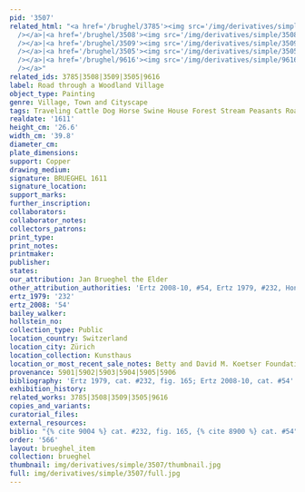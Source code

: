 ```yaml
---
pid: '3507'
related_html: "<a href='/brughel/3785'><img src='/img/derivatives/simple/3785/thumbnail.jpg'
  /></a>|<a href='/brughel/3508'><img src='/img/derivatives/simple/3508/thumbnail.jpg'
  /></a>|<a href='/brughel/3509'><img src='/img/derivatives/simple/3509/thumbnail.jpg'
  /></a>|<a href='/brughel/3505'><img src='/img/derivatives/simple/3505/thumbnail.jpg'
  /></a>|<a href='/brughel/9616'><img src='/img/derivatives/simple/9616/thumbnail.jpg'
  /></a>"
related_ids: 3785|3508|3509|3505|9616
label: Road through a Woodland Village
object_type: Painting
genre: Village, Town and Cityscape
tags: Traveling Cattle Dog Horse Swine House Forest Stream Peasants Road Wagon
realdate: '1611'
height_cm: '26.6'
width_cm: '39.8'
diameter_cm: 
plate_dimensions: 
support: Copper
drawing_medium: 
signature: BRUEGHEL 1611
signature_location: 
support_marks: 
further_inscription: 
collaborators: 
collaborator_notes: 
collectors_patrons: 
print_type: 
print_notes: 
printmaker: 
publisher: 
states: 
our_attribution: Jan Brueghel the Elder
other_attribution_authorities: 'Ertz 2008-10, #54, Ertz 1979, #232, Honig database'
ertz_1979: '232'
ertz_2008: '54'
bailey_walker: 
hollstein_no: 
collection_type: Public
location_country: Switzerland
location_city: Zürich
location_collection: Kunsthaus
location_or_most_recent_sale_notes: Betty and David M. Koetser Foundation
provenance: 5901|5902|5903|5904|5905|5906
bibliography: 'Ertz 1979, cat. #232, fig. 165; Ertz 2008-10, cat. #54'
exhibition_history: 
related_works: 3785|3508|3509|3505|9616
copies_and_variants: 
curatorial_files: 
external_resources: 
biblio: "{% cite 9004 %} cat. #232, fig. 165, {% cite 8900 %} cat. #54"
order: '566'
layout: brueghel_item
collection: brueghel
thumbnail: img/derivatives/simple/3507/thumbnail.jpg
full: img/derivatives/simple/3507/full.jpg
---
```

